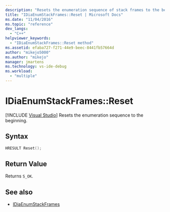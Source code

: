 ```yaml
---
description: "Resets the enumeration sequence of stack frames to the beginning."
title: "IDiaEnumStackFrames::Reset | Microsoft Docs"
ms.date: "11/04/2016"
ms.topic: "reference"
dev_langs:
  - "C++"
helpviewer_keywords:
  - "IDiaEnumStackFrames::Reset method"
ms.assetid: efaba727-f271-44e9-beec-8441fb57664d
author: "mikejo5000"
ms.author: "mikejo"
manager: jmartens
ms.technology: vs-ide-debug
ms.workload:
  - "multiple"
---
```

# IDiaEnumStackFrames::Reset

 [!INCLUDE [Visual Studio](~/includes/applies-to-version/vs-windows-only.md)]
Resets the enumeration sequence to the beginning.

## Syntax

```C++
HRESULT Reset();
```

## Return Value
 Returns `S_OK`.

## See also
- [IDiaEnumStackFrames](../../debugger/debug-interface-access/idiaenumstackframes.md)
